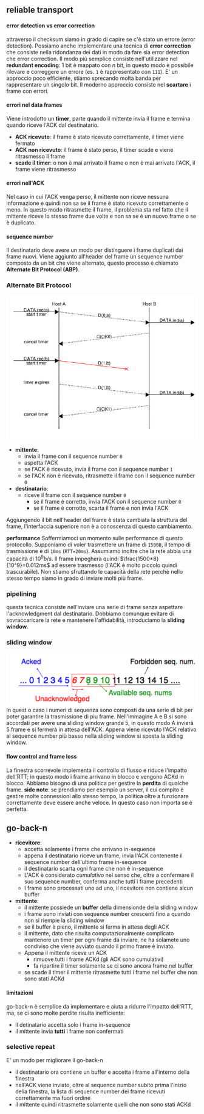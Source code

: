 ## reliable transport
#### error detection vs error correction
attraverso il checksum siamo in grado di capire se c'è stato un errore (error detection).
Possiamo anche implementare una tecnica di **error correction** che consiste nella ridondanza dei dati in modo da fare sia error detection che error correction.
Il modo più semplice consiste nell'utilizzare nel **redundant encoding**: 1 bit è mappato con $n$ bit, in questo modo è possibile rilevare e correggere un errore (es. `1` è rappresentato con `111`).
E' un approccio poco efficiente, stiamo sprecando molta banda per rappresentare un singolo bit. Il moderno approccio consiste nel **scartare** i frame con errori.

#### errori nel data frames
Viene introdotto un **timer**, parte quando il mittente invia il frame e termina quando riceve l'ACK dal destinatario.
- **ACK ricevuto**: il frame è stato ricevuto correttamente, il timer viene fermato
- **ACK non ricevuto**: il frame è stato perso, il timer scade e viene ritrasmesso il frame
- **scade il timer**: o non è mai arrivato il frame o non è mai arrivato l'ACK, il frame viene ritrasmesso

#### errori nell'ACK
Nel caso in cui l'ACK venga perso, il mittente non riceve nessuna informazione e quindi non sa se il frame è stato ricevuto correttamente o meno. In questo modo ritrasmette il frame, il problema sta nel fatto che il mittente riceve lo stesso frame due volte e non sa se è un nuovo frame o se è duplicato.

#### sequence number
Il destinatario deve avere un modo per distinguere i frame duplicati dai frame nuovi. Viene aggiunto all'header del frame un sequence number composto da un bit che viene alternato, questo processo è chiamato **Alternate Bit Protocol (ABP)**.

### Alternate Bit Protocol
![Alternate Bit Protocl](./assets/03/abp.png)
- **mittente**: 
    - invia il frame con il sequence number `0`
    - aspetta l'ACK
    - se l'ACK è ricevuto, invia il frame con il sequence number `1`
    - se l'ACK non è ricevuto, ritrasmette il frame con il sequence number `0`
- **destinatario**:
  - riceve il frame con il sequence number `0`
    - se il frame è corretto, invia l'ACK con il sequence number `0`
    - se il frame è corrotto, scarta il frame e non invia l'ACK

Aggiungendo il bit nell'header del frame è stata cambiata la struttura del frame, l'interfaccia superiore non è a conoscenza di questo cambiamento.

**performance**
Soffermiamoci un momento sulle performance di questo protocollo.
Supponiamo di voler trasmettere un frame di `1500B`, il tempo di trasmissione è di `10ms` (`RTT=20ms`). Assumiamo inoltre che la rete abbia una capacità di $10^9 b/s$. Il frame impegherà quindi $\frac{1500*8}{10^9}=0.012ms$ ad essere trasmesso (l'ACK è molto piccolo quindi trascurabile).
Non stiamo sfruttando le capacità della rete perchè nello stesso tempo siamo in grado di inviare molti più frame.

### pipelining
questa tecnica consiste nell'inviare una serie di frame senza aspettare l'acknowledgment dal destinatario. Dobbiamo comunque evitare di sovraccaricare la rete e mantenere l'affidabilità, introduciamo la **sliding window**.

### sliding window
![sliding window](./assets/03/sliding_window.png)
In quest o caso i numeri di sequenza sono composti da una serie di bit per poter garantire la trasmissione di piu frame.
Nell'immagine A e B si sono accordati per avere una sliding window grande 5, in questo modo A invierà 5 frame e si fermerà in attesa dell'ACK. Appena viene ricevuto l'ACK relativo al sequence number più basso nella sliding window si sposta la sliding window.

#### flow control and frame loss
La finestra scorrevole implementa il controllo di flusso e riduce l'impatto dell'RTT; in questo modo i frame arrivano in blocco e vengono ACKd in blocco.
Abbiamo bisogno di una politica per gestire la **perdita** di qualche frame.
**side note**: se prendiamo per esempio un server, il cui compito è gestire molte connessioni allo stesso tempo, la politica oltre a funzionare correttamente deve essere anche veloce. In questo caso non importa se è perfetta.

## go-back-n
- **ricevitore**:
  - accetta solamente i frame che arrivano in-sequence
  - appena il destinatario riceve un frame, invia l'ACK contenente il sequence number dell'ultimo frame in-sequence
  - il destinatario scarta ogni frame che non è in-sequence
  - L'ACK è considerato *cumulativo* nel senso che, oltre a confermare il suo sequence number, conferma anche tutti i frame precedenti
  - I frame sono processati uno ad uno, il ricevitore non contiene alcun buffer
- **mittente**:
  - il mittente possiede un **buffer** della dimensionde della sliding window
  - i frame sono inviati con sequence number crescenti fino a quando non si riempie la sliding window
  - se il buffer è pieno, il mittente si ferma in attesa degli ACK
  - il mittente, dato che risulta computazionalmente complicato mantenere un timer per ogni frame da inviare, ne ha solamete uno condiviso che viene avviato quando il primo frame è inviato.
  - Appena il mittente riceve un ACK
    - rimuove tutti i frame ACKd (gli ACK sono cumulativi)
    - fa ripartire il timer solamente se ci sono ancora frame nel buffer
  - se scade il timer il mittente ritrasmette tutti i frame nel buffer che non sono stati ACKd

#### limitazioni
go-back-n è semplice da implementare e aiuta a ridurre l'impatto dell'RTT, ma, se ci sono molte perdite risulta inefficiente:
- il detinatario accetta solo i frame in-sequence
- il mittente invia **tutti** i frame non confermati

### selective repeat
E' un modo per migliorare il go-back-n
- il destinatario ora contiene un buffer e accetta i frame all'interno della finestra
- nell'ACK viene inviato, oltre al sequence number subito prima l'inizio della finestra, la lista di sequence number dei frame ricevuti correttamente ma fuori ordine
- il mittente quindi ritrasmette solamente quelli che non sono stati ACKd